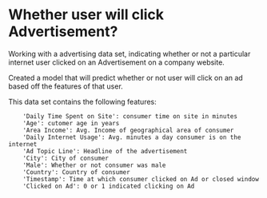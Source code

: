 # Whether user will click Advertisement?
Working with a advertising data set, indicating whether or not a particular internet user clicked on an Advertisement on a company website.

Created a model that will predict whether or not user will click on an ad based off the features of that user.

This data set contains the following features:
        
        'Daily Time Spent on Site': consumer time on site in minutes
        'Age': cutomer age in years
        'Area Income': Avg. Income of geographical area of consumer
        'Daily Internet Usage': Avg. minutes a day consumer is on the internet
        'Ad Topic Line': Headline of the advertisement
        'City': City of consumer
        'Male': Whether or not consumer was male
        'Country': Country of consumer
        'Timestamp': Time at which consumer clicked on Ad or closed window
        'Clicked on Ad': 0 or 1 indicated clicking on Ad
